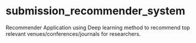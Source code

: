# submission_recommender_system
Recommender Application using Deep learning method to recommend top relevant venues/conferences/journals for researchers.
